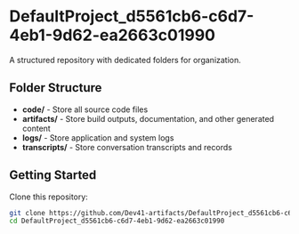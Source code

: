 # DefaultProject_d5561cb6-c6d7-4eb1-9d62-ea2663c01990
A structured repository with dedicated folders for organization.

## Folder Structure

- **code/** - Store all source code files
- **artifacts/** - Store build outputs, documentation, and other generated content
- **logs/** - Store application and system logs
- **transcripts/** - Store conversation transcripts and records

## Getting Started

Clone this repository:
```bash
git clone https://github.com/Dev41-artifacts/DefaultProject_d5561cb6-c6d7-4eb1-9d62-ea2663c01990
cd DefaultProject_d5561cb6-c6d7-4eb1-9d62-ea2663c01990
```
